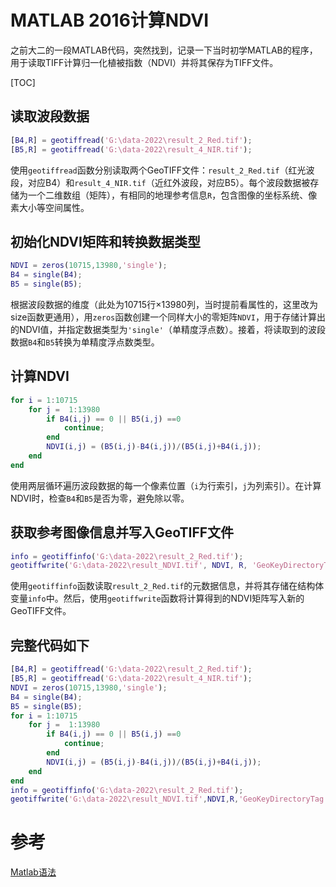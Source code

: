 # MATLAB 2016计算NDVI

之前大二的一段MATLAB代码，突然找到，记录一下当时初学MATLAB的程序，用于读取TIFF计算归一化植被指数（NDVI）并将其保存为TIFF文件。

[TOC]


## 读取波段数据

```matlab
[B4,R] = geotiffread('G:\data-2022\result_2_Red.tif');
[B5,R] = geotiffread('G:\data-2022\result_4_NIR.tif');
```

使用`geotiffread`函数分别读取两个GeoTIFF文件：`result_2_Red.tif`（红光波段，对应B4）和`result_4_NIR.tif`（近红外波段，对应B5）。每个波段数据被存储为一个二维数组（矩阵），有相同的地理参考信息`R`，包含图像的坐标系统、像素大小等空间属性。

## 初始化NDVI矩阵和转换数据类型

```matlab
NDVI = zeros(10715,13980,'single');
B4 = single(B4);
B5 = single(B5);
```

根据波段数据的维度（此处为10715行×13980列，当时提前看属性的，这里改为size函数更通用），用`zeros`函数创建一个同样大小的零矩阵`NDVI`，用于存储计算出的NDVI值，并指定数据类型为`'single'`（单精度浮点数）。接着，将读取到的波段数据`B4`和`B5`转换为单精度浮点数类型。

## 计算NDVI

```matlab
for i = 1:10715
    for j =  1:13980
        if B4(i,j) == 0 || B5(i,j) ==0
            continue;
        end
        NDVI(i,j) = (B5(i,j)-B4(i,j))/(B5(i,j)+B4(i,j));
    end
end
```

使用两层循环遍历波段数据的每一个像素位置（`i`为行索引，`j`为列索引）。在计算NDVI时，检查`B4`和`B5`是否为零，避免除以零。

## 获取参考图像信息并写入GeoTIFF文件

```matlab
info = geotiffinfo('G:\data-2022\result_2_Red.tif');
geotiffwrite('G:\data-2022\result_NDVI.tif', NDVI, R, 'GeoKeyDirectoryTag', info.GeoTIFFTags.GeoKeyDirectoryTag);
```

使用`geotiffinfo`函数读取`result_2_Red.tif`的元数据信息，并将其存储在结构体变量`info`中。然后，使用`geotiffwrite`函数将计算得到的NDVI矩阵写入新的GeoTIFF文件。

## 完整代码如下

```matlab
[B4,R] = geotiffread('G:\data-2022\result_2_Red.tif');
[B5,R] = geotiffread('G:\data-2022\result_4_NIR.tif');
NDVI = zeros(10715,13980,'single');
B4 = single(B4);
B5 = single(B5);
for i = 1:10715
    for j =  1:13980
        if B4(i,j) == 0 || B5(i,j) ==0
            continue;
        end
        NDVI(i,j) = (B5(i,j)-B4(i,j))/(B5(i,j)+B4(i,j));
    end
end
info = geotiffinfo('G:\data-2022\result_2_Red.tif');
geotiffwrite('G:\data-2022\result_NDVI.tif',NDVI,R,'GeoKeyDirectoryTag',info.GeoTIFFTags.GeoKeyDirectoryTag);

```

# 参考

[Matlab语法](https://www.cainiaojc.com/matlab/matlab-syntax.html)